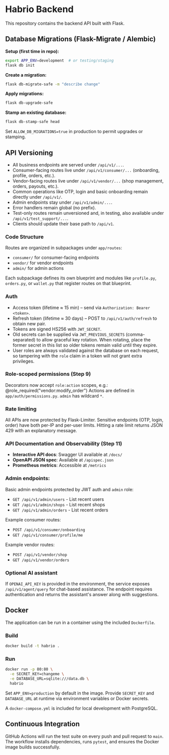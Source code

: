 # Habrio Backend

This repository contains the backend API built with Flask.

## Database Migrations (Flask-Migrate / Alembic)

**Setup (first time in repo):**
```bash
export APP_ENV=development  # or testing/staging
flask db init
```

**Create a migration:**
```bash
flask db-migrate-safe -m "describe change"
```

**Apply migrations:**
```bash
flask db-upgrade-safe
```

**Stamp an existing database:**
```bash
flask db-stamp-safe head
```

Set `ALLOW_DB_MIGRATIONS=true` in production to permit upgrades or stamping.


## API Versioning
- All business endpoints are served under `/api/v1/...`.
- Consumer-facing routes live under `/api/v1/consumer/...` (onboarding, profile, orders, etc.).
- Vendor-facing routes live under `/api/v1/vendor/...` (shop management, orders, payouts, etc.).
- Common operations like OTP, login and basic onboarding remain directly under `/api/v1/`.
- Admin endpoints stay under `/api/v1/admin/...`.
- Error handlers remain global (no prefix).
- Test-only routes remain unversioned and, in testing, also available under `/api/v1/test_support/...`.
- Clients should update their base path to `/api/v1`.

### Code Structure

Routes are organized in subpackages under `app/routes`:

- `consumer/` for consumer-facing endpoints
- `vendor/` for vendor endpoints
- `admin/` for admin actions

Each subpackage defines its own blueprint and modules like `profile.py`,
`orders.py`, or `wallet.py` that register routes on that blueprint.

### Auth

* Access token (lifetime ≈ 15 min) – send via `Authorization: Bearer <token>`.
* Refresh token (lifetime ≈ 30 days) – POST to `/api/v1/auth/refresh` to obtain new pair.
* Tokens are signed HS256 with `JWT_SECRET`.
* Old secrets can be supplied via `JWT_PREVIOUS_SECRETS` (comma-separated) to
  allow graceful key rotation. When rotating, place the former secret in this
  list so older tokens remain valid until they expire.
* User roles are always validated against the database on each request, so
  tampering with the `role` claim in a token will not grant extra privileges.
### Role-scoped permissions (Step 9)
Decorators now accept `role:action` scopes, e.g.:
  @role_required("vendor:modify_order")
Actions are defined in `app/auth/permissions.py`. `admin` has wildcard `*`.

### Rate limiting
All APIs are now protected by Flask-Limiter.
Sensitive endpoints (OTP, login, order) have both per-IP and per-user limits.
Hitting a rate limit returns JSON 429 with an explanatory message.

### API Documentation and Observability (Step 11)

- **Interactive API docs**: Swagger UI available at `/docs/`
- **OpenAPI JSON spec**: Available at `/apispec.json`
- **Prometheus metrics**: Accessible at `/metrics`

### Admin endpoints:

Basic admin endpoints protected by JWT auth and `admin` role:

- `GET /api/v1/admin/users` - List recent users
- `GET /api/v1/admin/shops` - List recent shops
- `GET /api/v1/admin/orders` - List recent orders

Example consumer routes:
- `POST /api/v1/consumer/onboarding`
- `GET /api/v1/consumer/profile/me`

Example vendor routes:
- `POST /api/v1/vendor/shop`
- `GET /api/v1/vendor/orders`

### Optional AI assistant

If `OPENAI_API_KEY` is provided in the environment, the service exposes `/api/v1/agent/query` for chat-based assistance. The endpoint requires authentication and returns the assistant's answer along with suggestions.

## Docker

The application can be run in a container using the included `Dockerfile`.

### Build
```bash
docker build -t habrio .
```

### Run
```bash
docker run -p 80:80 \
  -e SECRET_KEY=changeme \
  -e DATABASE_URL=sqlite:///data.db \
  habrio
```

Set `APP_ENV=production` by default in the image. Provide `SECRET_KEY` and
`DATABASE_URL` at runtime via environment variables or Docker secrets.

A `docker-compose.yml` is included for local development with PostgreSQL.

## Continuous Integration

GitHub Actions will run the test suite on every push and pull request to `main`.
The workflow installs dependencies, runs `pytest`, and ensures the Docker image
builds successfully.
